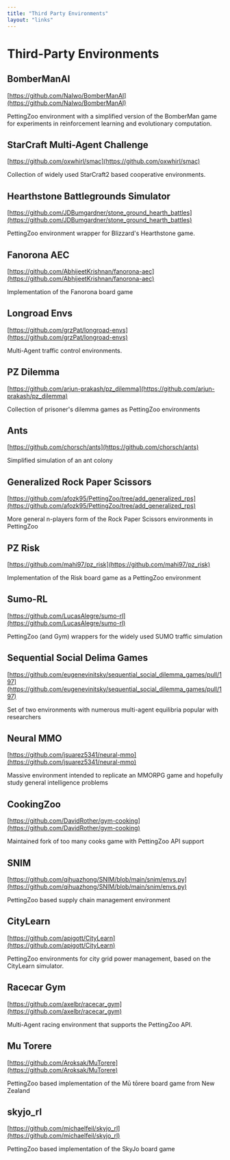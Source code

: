 ```yaml
---
title: "Third Party Environments"
layout: "links"
---
```


# Third-Party Environments

## BomberManAI
[https://github.com/NaIwo/BomberManAI](https://github.com/NaIwo/BomberManAI)

PettingZoo environment with a simplified version of the BomberMan game for experiments in reinforcement learning and evolutionary computation.


## StarCraft Multi-Agent Challenge
[https://github.com/oxwhirl/smac](https://github.com/oxwhirl/smac)

Collection of widely used StarCraft2 based cooperative environments.


## Hearthstone Battlegrounds Simulator 
[https://github.com/JDBumgardner/stone_ground_hearth_battles](https://github.com/JDBumgardner/stone_ground_hearth_battles)

PettingZoo environment wrapper for Blizzard's Hearthstone game.


## Fanorona AEC
[https://github.com/AbhijeetKrishnan/fanorona-aec](https://github.com/AbhijeetKrishnan/fanorona-aec)

Implementation of the Fanorona board game


## Longroad Envs
[https://github.com/grzPat/longroad-envs](https://github.com/grzPat/longroad-envs)

Multi-Agent traffic control environments.


## PZ Dilemma
[https://github.com/arjun-prakash/pz_dilemma](https://github.com/arjun-prakash/pz_dilemma)

Collection of prisoner's dilemma games as PettingZoo environments

## Ants
[https://github.com/chorsch/ants](https://github.com/chorsch/ants)

Simplified simulation of an ant colony

## Generalized Rock Paper Scissors
[https://github.com/afozk95/PettingZoo/tree/add_generalized_rps](https://github.com/afozk95/PettingZoo/tree/add_generalized_rps)

More general n-players form of the Rock Paper Scissors environments in PettingZoo

## PZ Risk
[https://github.com/mahi97/pz_risk](https://github.com/mahi97/pz_risk)

Implementation of the Risk board game as a PettingZoo environment

## Sumo-RL
[https://github.com/LucasAlegre/sumo-rl](https://github.com/LucasAlegre/sumo-rl)

PettingZoo (and Gym) wrappers for the widely used SUMO traffic simulation

## Sequential Social Delima Games
[https://github.com/eugenevinitsky/sequential_social_dilemma_games/pull/197](https://github.com/eugenevinitsky/sequential_social_dilemma_games/pull/197)

Set of two environments with numerous multi-agent equilibria popular with researchers

## Neural MMO
[https://github.com/jsuarez5341/neural-mmo](https://github.com/jsuarez5341/neural-mmo)

Massive environment intended to replicate an MMORPG game and hopefully study general intelligence problems

## CookingZoo
[https://github.com/DavidRother/gym-cooking](https://github.com/DavidRother/gym-cooking)

Maintained fork of too many cooks game with PettingZoo API support

## SNIM
[https://github.com/qihuazhong/SNIM/blob/main/snim/envs.py](https://github.com/qihuazhong/SNIM/blob/main/snim/envs.py)

PettingZoo based supply chain management environment

## CityLearn

[https://github.com/apigott/CityLearn](https://github.com/apigott/CityLearn)

PettingZoo environments for city grid power management, based on the CityLearn simulator.

## Racecar Gym
[https://github.com/axelbr/racecar_gym](https://github.com/axelbr/racecar_gym)

Multi-Agent racing environment that supports the PettingZoo API.

## Mu Torere
[https://github.com/Aroksak/MuTorere](https://github.com/Aroksak/MuTorere)

PettingZoo based implementation of the Mū tōrere board game from New Zealand

## skyjo_rl
[https://github.com/michaelfeil/skyjo_rl](https://github.com/michaelfeil/skyjo_rl)

PettingZoo based implementation of the SkyJo board game
